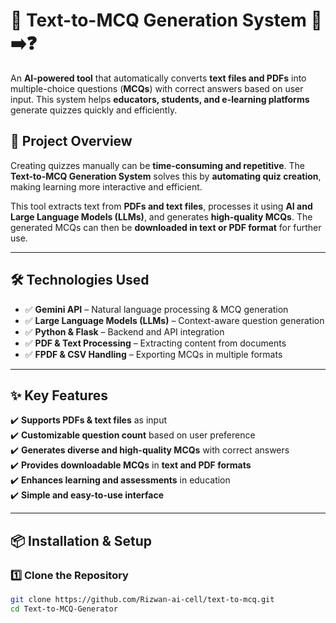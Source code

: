 # 🚀 Text-to-MCQ Generation System 📖➡️❓  

An **AI-powered tool** that automatically converts **text files and PDFs** into multiple-choice questions (**MCQs**) with correct answers based on user input. This system helps **educators, students, and e-learning platforms** generate quizzes quickly and efficiently.  

## 📌 **Project Overview**  
Creating quizzes manually can be **time-consuming and repetitive**. The **Text-to-MCQ Generation System** solves this by **automating quiz creation**, making learning more interactive and efficient.  

This tool extracts text from **PDFs and text files**, processes it using **AI and Large Language Models (LLMs)**, and generates **high-quality MCQs**. The generated MCQs can then be **downloaded in text or PDF format** for further use.  

---

## 🛠️ **Technologies Used**  
- ✅ **Gemini API** – Natural language processing & MCQ generation  
- ✅ **Large Language Models (LLMs)** – Context-aware question generation  
- ✅ **Python & Flask** – Backend and API integration  
- ✅ **PDF & Text Processing** – Extracting content from documents  
- ✅ **FPDF & CSV Handling** – Exporting MCQs in multiple formats  

---

## ✨ **Key Features**  
✔️ **Supports PDFs & text files** as input  
✔️ **Customizable question count** based on user preference  
✔️ **Generates diverse and high-quality MCQs** with correct answers  
✔️ **Provides downloadable MCQs** in **text and PDF formats**  
✔️ **Enhances learning and assessments** in education  
✔️ **Simple and easy-to-use interface**  

---

## 📦 **Installation & Setup**  

### **1️⃣ Clone the Repository**  
```bash
git clone https://github.com/Rizwan-ai-cell/text-to-mcq.git
cd Text-to-MCQ-Generator
